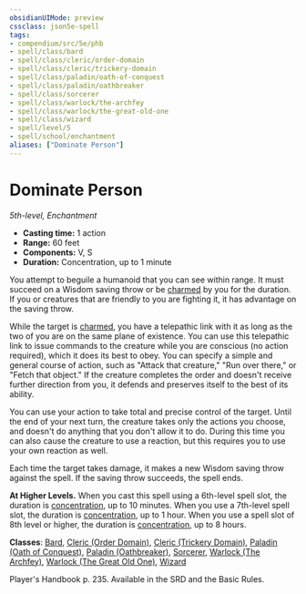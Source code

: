 ```yaml
---
obsidianUIMode: preview
cssclass: json5e-spell
tags:
- compendium/src/5e/phb
- spell/class/bard
- spell/class/cleric/order-domain
- spell/class/cleric/trickery-domain
- spell/class/paladin/oath-of-conquest
- spell/class/paladin/oathbreaker
- spell/class/sorcerer
- spell/class/warlock/the-archfey
- spell/class/warlock/the-great-old-one
- spell/class/wizard
- spell/level/5
- spell/school/enchantment
aliases: ["Dominate Person"]
---
```

# Dominate Person
*5th-level, Enchantment*  

- **Casting time:** 1 action
- **Range:** 60 feet
- **Components:** V, S
- **Duration:** Concentration, up to 1 minute

You attempt to beguile a humanoid that you can see within range. It must succeed on a Wisdom saving throw or be [charmed](../../../Rules%20&%20Options/5e%20Rules/conditions.md##charmed) by you for the duration. If you or creatures that are friendly to you are fighting it, it has advantage on the saving throw.

While the target is [charmed](../../../Rules%20&%20Options/5e%20Rules/conditions.md.md##charmed), you have a telepathic link with it as long as the two of you are on the same plane of existence. You can use this telepathic link to issue commands to the creature while you are conscious (no action required), which it does its best to obey. You can specify a simple and general course of action, such as "Attack that creature," "Run over there," or "Fetch that object." If the creature completes the order and doesn't receive further direction from you, it defends and preserves itself to the best of its ability.

You can use your action to take total and precise control of the target. Until the end of your next turn, the creature takes only the actions you choose, and doesn't do anything that you don't allow it to do. During this time you can also cause the creature to use a reaction, but this requires you to use your own reaction as well.

Each time the target takes damage, it makes a new Wisdom saving throw against the spell. If the saving throw succeeds, the spell ends.

**At Higher Levels.** When you cast this spell using a 6th-level spell slot, the duration is [concentration](../../../Rules%20&%20Options/5e%20Rules/conditions.md##concentration), up to 10 minutes. When you use a 7th-level spell slot, the duration is [concentration](../../../Rules%20&%20Options/5e%20Rules/conditions.md##concentration), up to 1 hour. When you use a spell slot of 8th level or higher, the duration is [concentration](../../../Rules%20&%20Options/5e%20Rules/conditions.md##concentration), up to 8 hours.

**Classes**: [Bard](../../classes/bard.md#), [Cleric (Order Domain)](../../classes/cleric-order-domain-tce.md#), [Cleric (Trickery Domain)](../../classes/cleric-trickery-domain.md#), [Paladin (Oath of Conquest)](../../classes/paladin-oath-of-conquest-xge.md#), [Paladin (Oathbreaker)](../../classes/paladin-oathbreaker.md#), [Sorcerer](../../classes/sorcerer.md#), [Warlock (The Archfey)](../../classes/warlock-the-archfey.md#), [Warlock (The Great Old One)](../../classes/warlock-the-great-old-one.md#), [Wizard](../../classes/wizard.md#)

Player's Handbook p. 235. Available in the SRD and the Basic Rules.